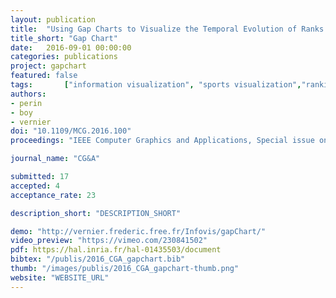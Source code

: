 ```yaml
---
layout: publication
title:  "Using Gap Charts to Visualize the Temporal Evolution of Ranks and Scores"
title_short: "Gap Chart"
date:   2016-09-01 00:00:00
categories: publications
project: gapchart
featured: false
tags: 		["information visualization", "sports visualization","ranking","gap chart","rank chart","slope graph","time series", "soccer", "quantitative study", "cycling"]
authors: 
- perin
- boy
- vernier
doi: "10.1109/MCG.2016.100"
proceedings: "IEEE Computer Graphics and Applications, Special issue on Sports Visualization. IEEE"

journal_name: "CG&A"

submitted: 17
accepted: 4
acceptance_rate: 23

description_short: "DESCRIPTION_SHORT"

demo: "http://vernier.frederic.free.fr/Infovis/gapChart/"
video_preview: "https://vimeo.com/230841502"
pdf: https://hal.inria.fr/hal-01435503/document
bibtex: "/publis/2016_CGA_gapchart.bib"
thumb: "/images/publis/2016_CGA_gapchart-thumb.png"
website: "WEBSITE_URL"
---
```

